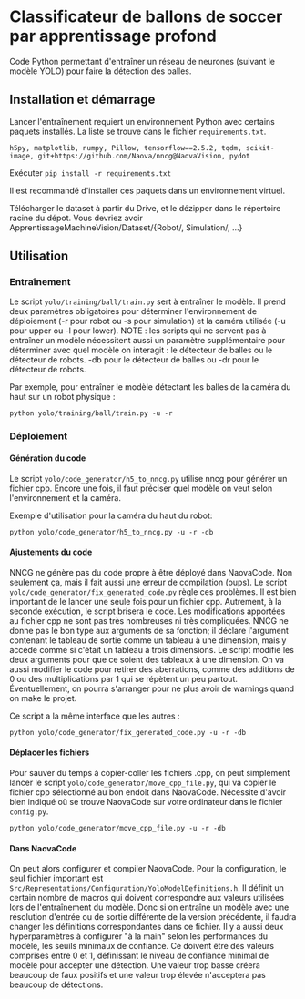 # Classificateur de ballons de soccer par apprentissage profond

Code Python permettant d'entraîner un réseau de neurones (suivant le modèle YOLO) pour faire la détection des balles.

## Installation et démarrage

Lancer l'entraînement requiert un environnement Python avec certains paquets installés. La liste se trouve dans le fichier `requirements.txt`.

`h5py, matplotlib, numpy, Pillow, tensorflow==2.5.2, tqdm, scikit-image, git+https://github.com/Naova/nncg@NaovaVision, pydot`

Exécuter `pip install -r requirements.txt`

Il est recommandé d'installer ces paquets dans un environnement virtuel.

Télécharger le dataset à partir du Drive, et le dézipper dans le répertoire racine du dépot.
Vous devriez avoir ApprentissageMachineVision/Dataset/{Robot/, Simulation/, ...}

## Utilisation

### Entraînement

Le script `yolo/training/ball/train.py` sert à entraîner le modèle. Il prend deux paramètres obligatoires pour déterminer l'environnement de déploiement (-r pour robot ou -s pour simulation) et la caméra utilisée (-u pour upper ou -l pour lower).
NOTE : les scripts qui ne servent pas à entraîner un modèle nécessitent aussi un paramètre supplémentaire pour déterminer avec quel modèle on interagit : le détecteur de balles ou le détecteur de robots. -db pour le détecteur de balles ou -dr pour le détecteur de robots.

Par exemple, pour entraîner le modèle détectant les balles de la caméra du haut sur un robot physique :
```
python yolo/training/ball/train.py -u -r
```

### Déploiement

#### Génération du code

Le script `yolo/code_generator/h5_to_nncg.py` utilise nncg pour générer un fichier cpp. Encore une fois, il faut préciser quel modèle on veut selon l'environnement et la caméra.

Exemple d'utilisation pour la caméra du haut du robot:
```
python yolo/code_generator/h5_to_nncg.py -u -r -db
```

#### Ajustements du code

NNCG ne génère pas du code propre à être déployé dans NaovaCode. Non seulement ça, mais il fait aussi une erreur de compilation (oups). Le script `yolo/code_generator/fix_generated_code.py` règle ces problèmes. Il est bien important de le lancer une seule fois pour un fichier cpp. Autrement, à la seconde exécution, le script brisera le code.
Les modifications apportées au fichier cpp ne sont pas très nombreuses ni très compliquées. NNCG ne donne pas le bon type aux arguments de sa fonction; il déclare l'argument contenant le tableau de sortie comme un tableau à une dimension, mais y accède comme si c'était un tableau à trois dimensions. Le script modifie les deux arguments pour que ce soient des tableaux à une dimension. On va aussi modifier le code pour retirer des aberrations, comme des additions de 0 ou des multiplications par 1 qui se répètent un peu partout.
Éventuellement, on pourra s'arranger pour ne plus avoir de warnings quand on make le projet.

Ce script a la même interface que les autres :
```
python yolo/code_generator/fix_generated_code.py -u -r -db
```

#### Déplacer les fichiers

Pour sauver du temps à copier-coller les fichiers .cpp, on peut simplement lancer le script `yolo/code_generator/move_cpp_file.py`, qui va copier le fichier cpp sélectionné au bon endoit dans NaovaCode. Nécessite d'avoir bien indiqué où se trouve NaovaCode sur votre ordinateur dans le fichier `config.py`.

```
python yolo/code_generator/move_cpp_file.py -u -r -db
```

#### Dans NaovaCode

On peut alors configurer et compiler NaovaCode.
Pour la configuration, le seul fichier important est `Src/Representations/Configuration/YoloModelDefinitions.h`.
Il définit un certain nombre de macros qui doivent correspondre aux valeurs utilisées lors de l'entraînement du modèle.
Donc si on entraîne un modèle avec une résolution d'entrée ou de sortie différente de la version précédente, il faudra changer les définitions correspondantes dans ce fichier.
Il y a aussi deux hyperparamètres à configurer "à la main" selon les performances du modèle, les seuils minimaux de confiance. Ce doivent être des valeurs comprises entre 0 et 1, définissant le niveau de confiance minimal de modèle pour accepter une détection. Une valeur trop basse créera beaucoup de faux positifs et une valeur trop élevée n'acceptera pas beaucoup de détections.
